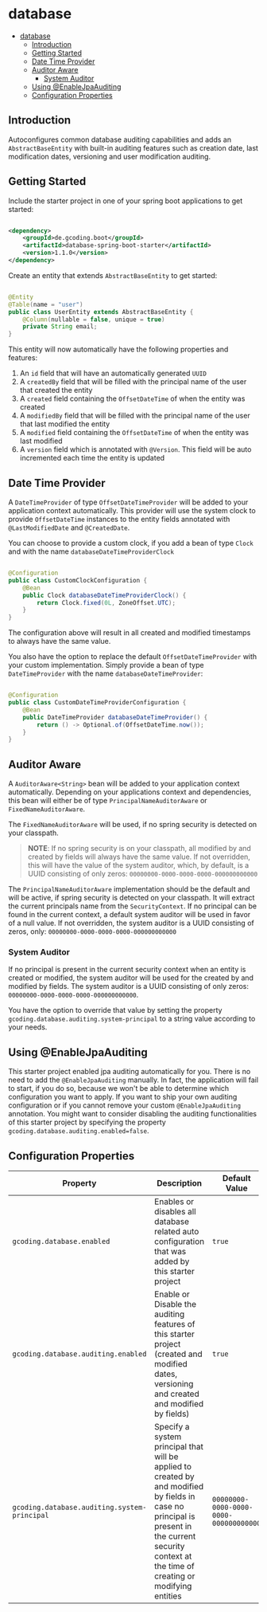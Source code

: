 # database

<!-- @formatter:off -->
<!-- TOC -->
* [database](#database)
  * [Introduction](#introduction)
  * [Getting Started](#getting-started)
  * [Date Time Provider](#date-time-provider)
  * [Auditor Aware](#auditor-aware)
    * [System Auditor](#system-auditor)
  * [Using @EnableJpaAuditing](#using-enablejpaauditing)
  * [Configuration Properties](#configuration-properties)
<!-- TOC -->
<!-- @formatter:on -->

## Introduction

Autoconfigures common database auditing capabilities and adds an `AbstractBaseEntity` with built-in auditing
features such as creation date, last modification dates, versioning and user modification auditing.

## Getting Started

Include the starter project in one of your spring boot applications to get started:

```xml

<dependency>
    <groupId>de.gcoding.boot</groupId>
    <artifactId>database-spring-boot-starter</artifactId>
    <version>1.1.0</version>
</dependency>
```

Create an entity that extends `AbstractBaseEntity` to get started:

```java

@Entity
@Table(name = "user")
public class UserEntity extends AbstractBaseEntity {
    @Column(nullable = false, unique = true)
    private String email;
}
```

This entity will now automatically have the following properties and features:

1. An `id` field that will have an automatically generated `UUID`
2. A `createdBy` field that will be filled with the principal name of the user that created the entity
3. A `created` field containing the `OffsetDateTime` of when the entity was created
4. A `modifiedBy` field that will be filled with the principal name of the user that last modified the entity
5. A `modified` field containing the `OffsetDateTime` of when the entity was last modified
6. A `version` field which is annotated with `@Version`. This field will be auto incremented each time the entity is
   updated

## Date Time Provider

A `DateTimeProvider` of type `OffsetDateTimeProvider` will be added to your application context automatically.
This provider will use the system clock to provide `OffsetDateTime` instances to the entity fields annotated with
`@LastModifiedDate` and  `@CreatedDate`.

You can choose to provide a custom clock, if you add a bean of type `Clock` and with the
name `databaseDateTimeProviderClock`

```java

@Configuration
public class CustomClockConfiguration {
    @Bean
    public Clock databaseDateTimeProviderClock() {
        return Clock.fixed(0L, ZoneOffset.UTC);
    }
}
```

The configuration above will result in all created and modified timestamps to always have the same value.

You also have the option to replace the default `OffsetDateTimeProvider` with your custom implementation. Simply
provide a bean of type `DateTimeProvider` with the name `databaseDateTimeProvider`:

```java

@Configuration
public class CustomDateTimeProviderConfiguration {
    @Bean
    public DateTimeProvider databaseDateTimeProvider() {
        return () -> Optional.of(OffsetDateTime.now());
    }
}
```

## Auditor Aware

A `AuditorAware<String>` bean will be added to your application context automatically. Depending on your applications
context and dependencies, this bean will either be of type `PrincipalNameAuditorAware` or `FixedNameAuditorAware`.

The `FixedNameAuditorAware` will be used, if no spring security is detected on your classpath.

> **NOTE**: If no spring security is on your classpath, all modified by and created by fields will always have the
> same value. If not overridden, this will have the value of the system auditor, which, by default, is a UUID consisting
> of only zeros: `00000000-0000-0000-0000-000000000000`

The `PrincipalNameAuditorAware` implementation should be the default and will be active, if spring security is detected
on your classpath. It will extract the current principals name from the `SecurityContext`. If no principal can
be found in the current context, a default system auditor will be used in favor of a null value. If not overridden,
the system auditor is a UUID consisting of zeros, only: `00000000-0000-0000-0000-000000000000`

### System Auditor

If no principal is present in the current security context when an entity is created or modified, the system auditor
will be used for the created by and modified by fields. The system auditor is a UUID consisting of only zeros:
`00000000-0000-0000-0000-000000000000`.

You have the option to override that value by setting the property `gcoding.database.auditing.system-principal` to
a string value according to your needs.

## Using @EnableJpaAuditing

This starter project enabled jpa auditing automatically for you. There is no need to add the `@EnableJpaAuditing`
manually. In fact, the application will fail to start, if you do so, because we won't be able to determine which
configuration you want to apply. If you want to ship your own auditing configuration or if you cannot remove your
custom `@EnableJpaAuditing` annotation. You might want to consider disabling the auditing functionalities of this
starter project by specifying the property `gcoding.database.auditing.enabled=false`.

## Configuration Properties

| Property                                     | Description                                                                                                                                                                                        | Default Value                          |
|----------------------------------------------|----------------------------------------------------------------------------------------------------------------------------------------------------------------------------------------------------|----------------------------------------|
| `gcoding.database.enabled`                   | Enables or disables all database related auto configuration that was added by this starter project                                                                                                 | `true`                                 |
| `gcoding.database.auditing.enabled`          | Enable or Disable the auditing features of this starter project (created and modified dates, versioning and created and modified by fields)                                                        | `true`                                 |
| `gcoding.database.auditing.system-principal` | Specify a system principal that will be applied to created by and modified by fields in case no principal is present in the current security context at the time of creating or modifying entities | `00000000-0000-0000-0000-000000000000` |
